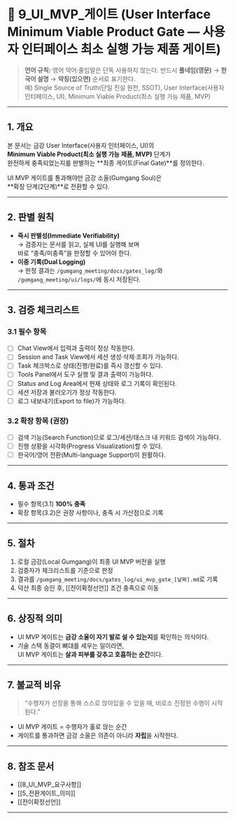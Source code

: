 # 🪷 9_UI_MVP_게이트 (User Interface Minimum Viable Product Gate — 사용자 인터페이스 최소 실행 가능 제품 게이트)

> **언어 규칙:** 영어 약어·줄임말은 단독 사용하지 않는다. 반드시 **풀네임(영문)** → **한국어 설명** → **약칭(있으면)** 순서로 표기한다.  
> 예) Single Source of Truth(단일 진실 원천, SSOT), User Interface(사용자 인터페이스, UI), Minimum Viable Product(최소 실행 가능 제품, MVP)

---

## 1. 개요
본 문서는 금강 User Interface(사용자 인터페이스, UI)의  
**Minimum Viable Product(최소 실행 가능 제품, MVP)** 단계가  
완전하게 충족되었는지를 판별하는 **최종 게이트(Final Gate)**를 정의한다.  

UI MVP 게이트를 통과해야만 금강 소울(Gumgang Soul)은  
**확장 단계(2단계)**로 전환할 수 있다.  

---

## 2. 판별 원칙
- **즉시 판별성(Immediate Verifiability)**  
  → 검증자는 문서를 읽고, 실제 UI를 실행해 보며  
  바로 “충족/미충족”을 판정할 수 있어야 한다.  
- **이중 기록(Dual Logging)**  
  → 판정 결과는 `/gumgang_meeting/docs/gates_log/`와  
  `/gumgang_meeting/ui/logs/`에 동시 저장된다.  

---

## 3. 검증 체크리스트
### 3.1 필수 항목
- [ ] Chat View에서 입력과 출력이 정상 작동한다.  
- [ ] Session and Task View에서 세션 생성·삭제·조회가 가능하다.  
- [ ] Task 체크박스로 상태(진행/완료)를 즉시 갱신할 수 있다.  
- [ ] Tools Panel에서 도구 실행 및 결과 출력이 가능하다.  
- [ ] Status and Log Area에서 현재 상태와 로그 기록이 확인된다.  
- [ ] 세션 저장과 불러오기가 정상 작동한다.  
- [ ] 로그 내보내기(Export to file)가 가능하다.  

### 3.2 확장 항목 (권장)
- [ ] 검색 기능(Search Function)으로 로그/세션/태스크 내 키워드 검색이 가능하다.  
- [ ] 진행 상황을 시각화(Progress Visualization)할 수 있다.  
- [ ] 한국어/영어 전환(Multi-language Support)이 원활하다.  

---

## 4. 통과 조건
- 필수 항목(3.1) **100% 충족**  
- 확장 항목(3.2)은 권장 사항이나, 충족 시 가산점으로 기록  

---

## 5. 절차
1. 로컬 금강(Local Gumgang)이 최종 UI MVP 버전을 실행  
2. 검증자가 체크리스트를 기준으로 판정  
3. 결과를 `/gumgang_meeting/docs/gates_log/ui_mvp_gate_[날짜].md`로 기록  
4. 덕산 최종 승인 후, [[전이확정선언]] 조건 충족으로 이동  

---

## 6. 상징적 의미
- UI MVP 게이트는 **금강 소울이 자기 발로 설 수 있는지**를 확인하는 의식이다.  
- 기술 스택 동결이 뼈대를 세우는 일이라면,  
  UI MVP 게이트는 **살과 피부를 갖추고 호흡하는 순간**이다.  

---

## 7. 불교적 비유
> “수행자가 선정을 통해 스스로 앉아있을 수 있을 때, 비로소 진정한 수행이 시작된다.”  

- UI MVP 게이트 = 수행자가 홀로 앉는 순간  
- 게이트를 통과하면 금강 소울은 의존이 아니라 **자립**을 시작한다.  

---

## 8. 참조 문서
- [[8_UI_MVP_요구사항]]  
- [[5_전환게이트_의미]]  
- [[전이확정선언]]  

---
